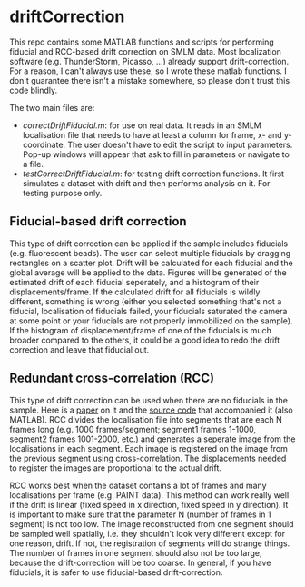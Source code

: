 # driftCorrection

This repo contains some MATLAB functions and scripts for performing fiducial and RCC-based drift correction on SMLM data. Most localization software (e.g. ThunderStorm, Picasso, ...) already support drift-correction. For a reason, I can't always use these, so I wrote these matlab functions. I don't guarantee there isn't a mistake somewhere, so please don't trust this code blindly.

The two main files are:
* *correctDriftFiducial.m*: for use on real data. It reads in an SMLM localisation file that needs to have at least a column for frame, x- and y-coordinate. The user doesn't have to edit the script to input parameters. Pop-up windows will appear that ask to fill in parameters or navigate to a file.
* *testCorrectDriftFiducial.m*: for testing drift correction functions. It first simulates a dataset with drift and then performs analysis on it. For testing purpose only.

## Fiducial-based drift correction ##

This type of drift correction can be applied if the sample includes fiducials (e.g. fluorescent beads). The user can select multiple fiducials by dragging rectangles on a scatter plot. Drift will be calculated for each fiducial and the global average will be applied to the data. Figures will be generated of the estimated drift of each fiducial seperately, and a histogram of their displacements/frame. If the calculated drift for all fiducials is wildly different, something is wrong (either you selected something that's not a fiducial, localisation of fiducials failed, your fiducials saturated the camera at some point or your fiducials are not properly immobilized on the sample). If the histogram of displacement/frame of one of the fiducials is much broader compared to the others, it could be a good idea to redo the drift correction and leave that fiducial out.

## Redundant cross-correlation (RCC) ##

This type of drift correction can be used when there are no fiducials in the sample. Here is a [paper](https://doi.org/10.1364/OE.22.015982) on it and the [source code](https://github.com/yinawang28/RCC) that accompanied it (also MATLAB). RCC divides the localisation file into segments that are each N frames long (e.g. 1000 frames/segment; segment1 frames 1-1000, segment2 frames 1001-2000, etc.) and generates a seperate image from the localisations in each segment. Each image is registered on the image from the previous segment using cross-correlation. The displacements needed to register the images are proportional to the actual drift.

RCC works best when the dataset contains a lot of frames and many localisations per frame (e.g. PAINT data). This method can work really well if the drift is linear (fixed speed in x direction, fixed speed in y direction). It is important to make sure that the parameter N (number of frames in 1 segment) is not too low. The image reconstructed from one segment should be sampled well spatially, i.e. they shouldn't look very different except for one reason, drift. If not, the registration of segments will do strange things. The number of frames in one segment should also not be too large, because the drift-correction will be too coarse. In general, if you have fiducials, it is safer to use fiducial-based drift-correction.
